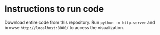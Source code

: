 # Instructions to run code
Download entire code from this repository. 
Run `python -m http.server` and browse `http://localhost:8000/` to access the visualization. 
